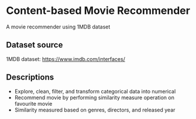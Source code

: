 # Content-based Movie Recommender
A movie recommender using 1MDB dataset

## Dataset source
1MDB dataset: https://www.imdb.com/interfaces/

## Descriptions
- Explore, clean, filter, and transform categorical data into numerical
- Recommend movie by performing similarity measure operation on favourite movie
- Similarity measured based on genres, directors, and released year
